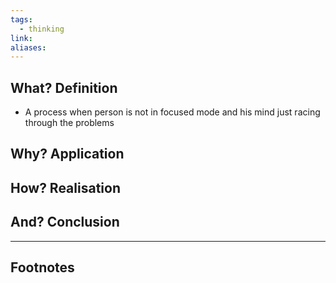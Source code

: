 ```yaml
---
tags:
  - thinking
link: 
aliases:
---
```



## What? Definition

- A process when person is not in focused mode and his mind just racing through the problems


## Why? Application




## How? Realisation




## And? Conclusion




---
## Footnotes

